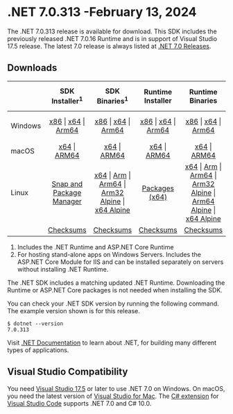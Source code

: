 # .NET 7.0.313 -February 13, 2024

The .NET 7.0.313 release is available for download. This SDK includes the previously released .NET 7.0.16 Runtime and is in support of Visual Studio 17.5 release. The latest 7.0 release is always listed at [.NET 7.0 Releases](../README.md).

## Downloads

|           | SDK Installer<sup>1</sup>                        | SDK Binaries<sup>1</sup>                 | Runtime Installer                                        | Runtime Binaries                                 | ASP.NET Core Runtime           |Windows Desktop Runtime          |
| --------- | :------------------------------------------:     | :----------------------:                 | :---------------------------:                            | :-------------------------:                      | :-----------------:            | :-----------------:            |
| Windows   | [x86][dotnet-sdk-win-x86.exe] \| [x64][dotnet-sdk-win-x64.exe] \| [Arm64][dotnet-sdk-win-arm64.exe] | [x86][dotnet-sdk-win-x86.zip] \| [x64][dotnet-sdk-win-x64.zip] \|  [Arm64][dotnet-sdk-win-arm64.zip] | [x86][dotnet-runtime-win-x86.exe] \| [x64][dotnet-runtime-win-x64.exe] \| [Arm64][dotnet-runtime-win-arm64.exe] | [x86][dotnet-runtime-win-x86.zip] \| [x64][dotnet-runtime-win-x64.zip] \| [Arm64][dotnet-runtime-win-arm64.zip] | [x86][aspnetcore-runtime-win-x86.exe] \| [x64][aspnetcore-runtime-win-x64.exe] \|<br/> [Hosting Bundle][dotnet-hosting-win.exe]<sup>2</sup> | [x86][windowsdesktop-runtime-win-x86.exe] \| [x64][windowsdesktop-runtime-win-x64.exe] \| [Arm64][windowsdesktop-runtime-win-arm64.exe] |
| macOS     | [x64][dotnet-sdk-osx-x64.pkg] \| [ARM64][dotnet-sdk-osx-arm64.pkg] | [x64][dotnet-sdk-osx-x64.tar.gz] \| [ARM64][dotnet-sdk-osx-arm64.tar.gz]  | [x64][dotnet-runtime-osx-x64.pkg] \| [ARM64][dotnet-runtime-osx-arm64.pkg] | [x64][dotnet-runtime-osx-x64.tar.gz] \| [ARM64][dotnet-runtime-osx-arm64.tar.gz]| [x64][aspnetcore-runtime-osx-x64.tar.gz] \| [ARM64][aspnetcore-runtime-osx-arm64.tar.gz] | - |<sup>1</sup>
| Linux     |  [Snap and Package Manager](../install-linux.md)  | [x64][dotnet-sdk-linux-x64.tar.gz] \| [Arm][dotnet-sdk-linux-arm.tar.gz]  \| [Arm64][dotnet-sdk-linux-arm64.tar.gz] \| [Arm32 Alpine][dotnet-sdk-linux-musl-arm.tar.gz]  \| [x64 Alpine][dotnet-sdk-linux-musl-x64.tar.gz] | [Packages (x64)][linux-packages] | [x64][dotnet-runtime-linux-x64.tar.gz] \| [Arm][dotnet-runtime-linux-arm.tar.gz] \| [Arm64][dotnet-runtime-linux-arm64.tar.gz] \| [Arm32 Alpine][dotnet-runtime-linux-musl-arm.tar.gz] \| [Arm64 Alpine][dotnet-runtime-linux-musl-arm64.tar.gz] \| [x64 Alpine][dotnet-runtime-linux-musl-x64.tar.gz]  | [x64][aspnetcore-runtime-linux-x64.tar.gz]<sup>1</sup>  \| [Arm][aspnetcore-runtime-linux-arm.tar.gz]<sup>1</sup> \| [Arm64][aspnetcore-runtime-linux-arm64.tar.gz]<sup>1</sup> \| [x64 Alpine][aspnetcore-runtime-linux-musl-x64.tar.gz] | - | <sup>1</sup> |
|  | [Checksums][checksums-sdk]                             | [Checksums][checksums-sdk]                                      | [Checksums][checksums-runtime]                             | [Checksums][checksums-runtime]  | [Checksums][checksums-runtime]  | [Checksums][checksums-runtime]

1. Includes the .NET Runtime and ASP.NET Core Runtime
2. For hosting stand-alone apps on Windows Servers. Includes the ASP.NET Core Module for IIS and can be installed separately on servers without installing .NET Runtime.

The .NET SDK includes a matching updated .NET Runtime. Downloading the Runtime or ASP.NET Core packages is not needed when installing the SDK.

You can check your .NET SDK version by running the following command. The example version shown is for this release.

```console
$ dotnet --version
7.0.313
```
Visit [.NET Documentation](https://learn.microsoft.com/dotnet/) to learn about .NET, for building many different types of applications.

## Visual Studio Compatibility

You need [Visual Studio 17.5](https://visualstudio.microsoft.com) or later to use .NET 7.0 on Windows. On macOS, you need the latest version of [Visual Studio for Mac](https://visualstudio.microsoft.com/vs/mac/). The [C# extension](https://code.visualstudio.com/docs/languages/dotnet) for [Visual Studio Code](https://code.visualstudio.com/) supports .NET 7.0 and C# 10.0.

[blob-runtime]: https://dotnetcli.blob.core.windows.net/dotnet/Runtime/
[blob-sdk]: https://dotnetcli.blob.core.windows.net/dotnet/Sdk/
[release-notes]: https://github.com/dotnet/core/blob/main/release-notes/7.0/7.0.16/7.0.313.md

[checksums-runtime]: https://dotnetcli.blob.core.windows.net/dotnet/checksums/7.0.16-sha.txt
[checksums-sdk]: https://dotnetcli.blob.core.windows.net/dotnet/checksums/7.0.16-sha.txt

[linux-install]: https://learn.microsoft.com/dotnet/core/install/linux
[linux-setup]: https://github.com/dotnet/core/blob/main/Documentation/linux-setup.md

[dotnet-blog]:  https://devblogs.microsoft.com/dotnet/february-2024-updates/
[aspnet-blog]: https://devblogs.microsoft.com/dotnet/announcing-asp-net-core-in-net-7/
[maui-blog]: https://devblogs.microsoft.com/dotnet/update-on-dotnet-maui/

[linux-packages]: ../install-linux.md

[//]: # ( Runtime 7.0.16)
[dotnet-runtime-linux-arm.tar.gz]: https://download.visualstudio.microsoft.com/download/pr/d42f9d31-6a25-4bb8-9076-7c5b0f7da69f/8e716e6a0325a8b74c4c0699f0418f38/dotnet-runtime-7.0.16-linux-arm.tar.gz
[dotnet-runtime-linux-arm64.tar.gz]: https://download.visualstudio.microsoft.com/download/pr/2d4227ba-2a3c-4313-a22e-216898a2ba28/6de108672de382cacb507d12874abacd/dotnet-runtime-7.0.16-linux-arm64.tar.gz
[dotnet-runtime-linux-musl-arm.tar.gz]: https://download.visualstudio.microsoft.com/download/pr/00a49c93-61e2-425a-af4b-0576fd4c88e9/6e39babdbe5a5dd1296efa954bf807ae/dotnet-runtime-7.0.16-linux-musl-arm.tar.gz
[dotnet-runtime-linux-musl-arm64.tar.gz]: https://download.visualstudio.microsoft.com/download/pr/545f1e36-933f-44b2-b070-6b34ec269495/e1e9752e48af8107f35a96843566250b/dotnet-runtime-7.0.16-linux-musl-arm64.tar.gz
[dotnet-runtime-linux-musl-x64.tar.gz]: https://download.visualstudio.microsoft.com/download/pr/0a932be1-11b3-41ee-b10c-38f68c06958d/e1916c4e3a47ac85836759f6a53d2af3/dotnet-runtime-7.0.16-linux-musl-x64.tar.gz
[dotnet-runtime-linux-x64.tar.gz]: https://download.visualstudio.microsoft.com/download/pr/a1b18f18-1bd5-4c11-a9ed-b38ff8e5276d/c357409f720369b1eb5b6f183521ac95/dotnet-runtime-7.0.16-linux-x64.tar.gz
[dotnet-runtime-osx-arm64.pkg]: https://download.visualstudio.microsoft.com/download/pr/1a05fa3b-da27-4ca3-962b-cc0a153d4426/457f0e19484603b5328e8d105b0c6f3e/dotnet-runtime-7.0.16-osx-arm64.pkg
[dotnet-runtime-osx-arm64.tar.gz]: https://download.visualstudio.microsoft.com/download/pr/ddbf1eea-34b3-4b30-98c4-73ecc0493e43/8d15c0d6dada8fe863549d4ccbf04e82/dotnet-runtime-7.0.16-osx-arm64.tar.gz
[dotnet-runtime-osx-x64.pkg]: https://download.visualstudio.microsoft.com/download/pr/77e235bf-a540-47ea-abd9-1a2f3abf2157/68b73b6c558ba67df4e13d6ecee9ec04/dotnet-runtime-7.0.16-osx-x64.pkg
[dotnet-runtime-osx-x64.tar.gz]: https://download.visualstudio.microsoft.com/download/pr/1f9ceba6-cf74-43d1-b595-79f77648c9cb/00af259fec984c4a51b2f34bbf86402f/dotnet-runtime-7.0.16-osx-x64.tar.gz
[dotnet-runtime-win-arm64.exe]: https://download.visualstudio.microsoft.com/download/pr/66307624-76f1-4a3b-aaa8-235b75e40a32/6a575fa73d3293ba3f1169fb584d014a/dotnet-runtime-7.0.16-win-arm64.exe
[dotnet-runtime-win-arm64.zip]: https://download.visualstudio.microsoft.com/download/pr/59cb501a-4744-4769-bfc0-53d2d42c8c06/e2f87b59d68d17650cfa4a30ba66b86c/dotnet-runtime-7.0.16-win-arm64.zip
[dotnet-runtime-win-x64.exe]: https://download.visualstudio.microsoft.com/download/pr/db19cf6a-5d54-4150-b1c1-8048cd5093c7/dd00c2ca4d49baf35838976cec0fa5d5/dotnet-runtime-7.0.16-win-x64.exe
[dotnet-runtime-win-x64.zip]: https://download.visualstudio.microsoft.com/download/pr/b8f20f5c-da38-4b2d-9250-547e4a92975e/f41435d39bb49155814471da8952bba5/dotnet-runtime-7.0.16-win-x64.zip
[dotnet-runtime-win-x86.exe]: https://download.visualstudio.microsoft.com/download/pr/e6eec276-efad-4b34-bfb8-980a550adda5/2fcb8db627a6e958aaebc9c2ec510ef5/dotnet-runtime-7.0.16-win-x86.exe
[dotnet-runtime-win-x86.zip]: https://download.visualstudio.microsoft.com/download/pr/4026491e-60c9-4653-8ece-89e86db1161e/397ae3b02dc225522fe1fc608d4def93/dotnet-runtime-7.0.16-win-x86.zip

[//]: # ( WindowsDesktop 7.0.16)
[windowsdesktop-runtime-win-arm64.exe]: https://download.visualstudio.microsoft.com/download/pr/dcc4e2bb-c2d8-4c26-9340-5fa9248dfb5e/3defd1e70b53730938071792db453e6d/windowsdesktop-runtime-7.0.16-win-arm64.exe
[windowsdesktop-runtime-win-arm64.zip]: https://download.visualstudio.microsoft.com/download/pr/45c6d3a0-cb06-4e92-8bcb-d5b6bfccb566/42676e1be96afbb2e744698fff3a356c/windowsdesktop-runtime-7.0.16-win-arm64.zip
[windowsdesktop-runtime-win-x64.exe]: https://download.visualstudio.microsoft.com/download/pr/38c809cc-858d-45ed-88f5-a7f098cab691/2e4f859f8f6cf64aa952df2a80f16d2e/windowsdesktop-runtime-7.0.16-win-x64.exe
[windowsdesktop-runtime-win-x64.zip]: https://download.visualstudio.microsoft.com/download/pr/3c6fdb5d-9b95-4027-bb65-6b2de48aafa5/f5088d851dbdec2e9e53826ceb9221ac/windowsdesktop-runtime-7.0.16-win-x64.zip
[windowsdesktop-runtime-win-x86.exe]: https://download.visualstudio.microsoft.com/download/pr/ff4b13ba-07aa-4aa7-b5ae-9111c363c802/5fdedee9a9fae645bfdda3a8930c923d/windowsdesktop-runtime-7.0.16-win-x86.exe
[windowsdesktop-runtime-win-x86.zip]: https://download.visualstudio.microsoft.com/download/pr/9ea6e5ad-8a28-49c8-b92d-9eaa1e6e27ed/ad33fad5a45621af8f2e2e56179fe31b/windowsdesktop-runtime-7.0.16-win-x86.zip

[//]: # ( ASP 7.0.16)
[aspnetcore-runtime-linux-arm.tar.gz]: https://download.visualstudio.microsoft.com/download/pr/7c0b39c8-fb31-43d5-bf0f-0eb9552c6e42/4898dc960632376d7360bf20e02b82dd/aspnetcore-runtime-7.0.16-linux-arm.tar.gz
[aspnetcore-runtime-linux-arm64.tar.gz]: https://download.visualstudio.microsoft.com/download/pr/ce5326f4-7aa5-4463-b7aa-5be3a85387a7/940a239d2a0401a1c5745905f22d750b/aspnetcore-runtime-7.0.16-linux-arm64.tar.gz
[aspnetcore-runtime-linux-musl-arm.tar.gz]: https://download.visualstudio.microsoft.com/download/pr/8f25e00b-59fd-4dad-b3a5-e78c38dfca92/8b3392089c165d4835125e3f4b63b684/aspnetcore-runtime-7.0.16-linux-musl-arm.tar.gz
[aspnetcore-runtime-linux-musl-arm64.tar.gz]: https://download.visualstudio.microsoft.com/download/pr/4dbd75dd-b229-4dbd-a8b1-e79eebba8ed0/6799ad2dcfcd87f16297dd2d30231534/aspnetcore-runtime-7.0.16-linux-musl-arm64.tar.gz
[aspnetcore-runtime-linux-musl-x64.tar.gz]: https://download.visualstudio.microsoft.com/download/pr/2bfb4cc7-7763-48ae-9bd4-5e21b0c83b4b/b1f612709432a6f2647e71755bae3f6a/aspnetcore-runtime-7.0.16-linux-musl-x64.tar.gz
[aspnetcore-runtime-linux-x64.tar.gz]: https://download.visualstudio.microsoft.com/download/pr/cd076f88-c72a-411d-8d7c-a5ed352dce9c/fd020c0de8e056bb5c4a7ef6d1d983d4/aspnetcore-runtime-7.0.16-linux-x64.tar.gz
[aspnetcore-runtime-osx-arm64.tar.gz]: https://download.visualstudio.microsoft.com/download/pr/d549c9a5-79cc-40fb-a71d-e3a5e80dddf0/9f3abc8afdc5a110776f0b727e13d1cb/aspnetcore-runtime-7.0.16-osx-arm64.tar.gz
[aspnetcore-runtime-osx-x64.tar.gz]: https://download.visualstudio.microsoft.com/download/pr/7b668555-cb1a-4ec9-a095-a2f04c20a0c5/477ca3d9b92b53f4a2cf6fe3ad6859fc/aspnetcore-runtime-7.0.16-osx-x64.tar.gz
[aspnetcore-runtime-win-arm64.zip]: https://download.visualstudio.microsoft.com/download/pr/91c974bb-6b94-4359-9f3d-b76c1de57a12/eac00748c87b58adac9efda08b475d5f/aspnetcore-runtime-7.0.16-win-arm64.zip
[aspnetcore-runtime-win-x64.exe]: https://download.visualstudio.microsoft.com/download/pr/7c7c13e7-e0eb-439c-b17e-0508b15ddb25/dcdb52f1752782bd1e38cc8bcb80556e/aspnetcore-runtime-7.0.16-win-x64.exe
[aspnetcore-runtime-win-x64.zip]: https://download.visualstudio.microsoft.com/download/pr/48fec85a-95ff-409e-8779-5548aea63214/170cbcb58951a14c7c2ff737e27f0562/aspnetcore-runtime-7.0.16-win-x64.zip
[aspnetcore-runtime-win-x86.exe]: https://download.visualstudio.microsoft.com/download/pr/90863c51-8547-4b1d-bc62-3471799f354c/96b20152ede08dc863b122ad2791d817/aspnetcore-runtime-7.0.16-win-x86.exe
[aspnetcore-runtime-win-x86.zip]: https://download.visualstudio.microsoft.com/download/pr/205a13d3-72c5-4756-af29-bfdba37fba0e/4fe0d05d7639148bbedf0e05b3c69957/aspnetcore-runtime-7.0.16-win-x86.zip
[dotnet-hosting-win.exe]: https://download.visualstudio.microsoft.com/download/pr/1419ee9f-72b4-435f-a1e0-14c1ab7200b4/8d9a7366d093d4afd31c43456da4a2e4/dotnet-hosting-7.0.16-win.exe

[//]: # ( SDK 7.0.313)
[dotnet-sdk-linux-arm.tar.gz]: https://download.visualstudio.microsoft.com/download/pr/9c1f9455-80f0-47b8-ba63-a25c39a2813b/98080b46416eeb824b0bc07b3d79cf96/dotnet-sdk-7.0.313-linux-arm.tar.gz
[dotnet-sdk-linux-arm64.tar.gz]: https://download.visualstudio.microsoft.com/download/pr/cfd103b2-51ba-40d2-933d-69b3129e09fc/a8650eadf43c1b3f914bfec41f3bdbd7/dotnet-sdk-7.0.313-linux-arm64.tar.gz
[dotnet-sdk-linux-musl-arm.tar.gz]: https://download.visualstudio.microsoft.com/download/pr/d5dbf01d-fcea-46a8-8c0a-60a1c9d6febb/72a53579747cde076bb94cc42122e67e/dotnet-sdk-7.0.313-linux-musl-arm.tar.gz
[dotnet-sdk-linux-musl-arm64.tar.gz]: https://download.visualstudio.microsoft.com/download/pr/ad233f38-5078-44a1-b766-bde8908245c0/12bd1352e8e99f3be39d4257a168914c/dotnet-sdk-7.0.313-linux-musl-arm64.tar.gz
[dotnet-sdk-linux-musl-x64.tar.gz]: https://download.visualstudio.microsoft.com/download/pr/8234497b-58f4-4087-955b-d5797ad6cd78/2525fd89ef5a455f4fe32054d46d44f7/dotnet-sdk-7.0.313-linux-musl-x64.tar.gz
[dotnet-sdk-linux-x64.tar.gz]: https://download.visualstudio.microsoft.com/download/pr/73f4bcdf-54cd-4f30-879f-67dafaa27fc3/15adafea5180d410f1d9343cbd4b882f/dotnet-sdk-7.0.313-linux-x64.tar.gz
[dotnet-sdk-osx-arm64.pkg]: https://download.visualstudio.microsoft.com/download/pr/61898bc8-990d-4f86-84bb-8e4a70b1237f/106ce619b73893046a29c7a6a39f3912/dotnet-sdk-7.0.313-osx-arm64.pkg
[dotnet-sdk-osx-arm64.tar.gz]: https://download.visualstudio.microsoft.com/download/pr/3aa96085-f313-4488-8e02-a347994bc97a/8ea8bb81172913ddb1b7c09d55735109/dotnet-sdk-7.0.313-osx-arm64.tar.gz
[dotnet-sdk-osx-x64.pkg]: https://download.visualstudio.microsoft.com/download/pr/d09fc9dc-4e95-4d67-9b5c-72207ff14d17/4e34c7b25c5afc5de09619ddb6e10022/dotnet-sdk-7.0.313-osx-x64.pkg
[dotnet-sdk-osx-x64.tar.gz]: https://download.visualstudio.microsoft.com/download/pr/305be194-07f8-4ded-a07c-30e2d1a9b01a/25d96c141b84adf5589a9f462e65a10c/dotnet-sdk-7.0.313-osx-x64.tar.gz
[dotnet-sdk-win-arm64.exe]: https://download.visualstudio.microsoft.com/download/pr/ae2a7d31-c20e-4ab3-a0b6-7b2169d4cfb0/3f61e7b3eba81c4bd9231596ca331b87/dotnet-sdk-7.0.313-win-arm64.exe
[dotnet-sdk-win-arm64.zip]: https://download.visualstudio.microsoft.com/download/pr/cdf7124a-f5a4-4a10-99f5-17150b16a20f/b521578c6c3ce5b521c637968e48c822/dotnet-sdk-7.0.313-win-arm64.zip
[dotnet-sdk-win-x64.exe]: https://download.visualstudio.microsoft.com/download/pr/ca76e9f2-8ebd-40fc-aa4d-e1953759185d/0721ea7c9c3ba01c13e13aca21a78284/dotnet-sdk-7.0.313-win-x64.exe
[dotnet-sdk-win-x64.zip]: https://download.visualstudio.microsoft.com/download/pr/19dfc9ab-92f4-4e87-885a-095b74e1e7a0/aed9c50c98d4505fa7c1c84b6c2344ec/dotnet-sdk-7.0.313-win-x64.zip
[dotnet-sdk-win-x86.exe]: https://download.visualstudio.microsoft.com/download/pr/0c07ffdd-21d9-458e-8fbe-ed853f7dac7c/8619e3d89c31056eba40088935128552/dotnet-sdk-7.0.313-win-x86.exe
[dotnet-sdk-win-x86.zip]: https://download.visualstudio.microsoft.com/download/pr/50281bf3-c13c-4885-871a-6622272a620e/47a46692e39660ec1e0d7f420efe0e87/dotnet-sdk-7.0.313-win-x86.zip

